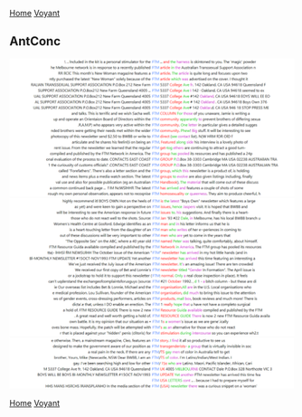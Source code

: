[Home](index.md) [Voyant](Voyant.md)



## AntConc


![](Screenshots/AntConcFTM1.png)
![](Screenshots/AntConcFTM2.png)
![](Screenshots/AntConcFTM3.png)




[Home](index.md) [Voyant](Voyant.md) 
